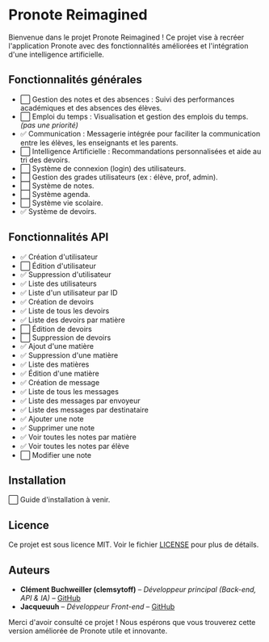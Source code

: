 # Pronote Reimagined

Bienvenue dans le projet Pronote Reimagined ! Ce projet vise à recréer l'application Pronote avec des fonctionnalités améliorées et l'intégration d'une intelligence artificielle.

## Fonctionnalités générales

- ⬜ Gestion des notes et des absences : Suivi des performances académiques et des absences des élèves.
- ⬜ Emploi du temps : Visualisation et gestion des emplois du temps. *(pas une priorité)*
- ✅ Communication : Messagerie intégrée pour faciliter la communication entre les élèves, les enseignants et les parents.
- ⬜ Intelligence Artificielle : Recommandations personnalisées et aide au tri des devoirs.
- ⬜ Système de connexion (login) des utilisateurs.
- ⬜ Gestion des grades utilisateurs (ex : élève, prof, admin).
- ⬜ Système de notes.
- ⬜ Système agenda.
- ⬜ Système vie scolaire.
- ✅ Système de devoirs.

## Fonctionnalités API

- ✅ Création d'utilisateur
- ⬜ Édition d'utilisateur
- ✅ Suppression d'utilisateur
- ✅ Liste des utilisateurs
- ✅ Liste d'un utilisateur par ID
- ✅ Création de devoirs
- ✅ Liste de tous les devoirs
- ✅ Liste des devoirs par matière
- ⬜ Édition de devoirs
- ⬜ Suppression de devoirs
- ✅ Ajout d'une matière
- ✅ Suppression d'une matière
- ✅ Liste des matières
- ✅ Édition d'une matière
- ✅ Création de message
- ✅ Liste de tous les messages
- ✅ Liste des messages par envoyeur
- ✅ Liste des messages par destinataire
- ✅ Ajouter une note
- ✅ Supprimer une note
- ✅ Voir toutes les notes par matière
- ✅ Voir toutes les notes par élève
- ⬜ Modifier une note

## Installation

⬜ Guide d'installation à venir.

## Licence

Ce projet est sous licence MIT. Voir le fichier [LICENSE](LICENSE) pour plus de détails.

## Auteurs

- **Clément Buchweiller (clemsytoff)** – *Développeur principal (Back-end, API & IA)* – [GitHub](https://github.com/clemsytoff)
- **Jacqueuuh** – *Développeur Front-end* – [GitHub](https://github.com/Jacqueuuh)


Merci d'avoir consulté ce projet ! Nous espérons que vous trouverez cette version améliorée de Pronote utile et innovante.
